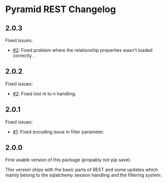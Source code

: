 Pyramid REST Changelog
======================

## 2.0.3

Fixed issues:

* [#2](https://github.com/vvmruder/pyramid_rest/issues/2): Fixed problem where the relationship properties wasn't 
loaded correctly .

## 2.0.2

Fixed issues:

* [#2](https://github.com/vvmruder/pyramid_rest/issues/2): Fixed lost m to n handling.

## 2.0.1

Fixed issues:

* [#1](https://github.com/vvmruder/pyramid_rest/pull/1): Fixed encoding issue in filter parameter.

## 2.0.0

First usable version of this package (propably not pip save).

This version ships with the basic parts of REST and some updates which mainly belong to the sqlalchemy
session handling and the filtering system.
